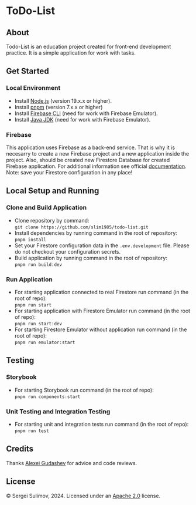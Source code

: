 # ToDo-List

## About

Todo-List is an education project created for front-end development practice. It is a simple application for work with tasks.

## Get Started

### Local Environment

-   Install [Node.js](https://nodejs.org/en/download/current 'Node.js') (version 19.x.x or higher).
-   Install [pnpm](https://pnpm.io/installation 'pnpm') (version 7.x.x or higher)
-   Install [Firebase CLI](https://firebase.google.com/docs/cli 'Firebase CLI') (need for work with Firebase Emulator).
-   Install [Java JDK](https://jdk.java.net/ 'Java JDK') (need for work with Firebase Emulator).

### Firebase

This application uses Firebase as a back-end service. That is why it is necesarry to create a new Firebase project and a new application inside the project. Also, should be created new Firestore Database for created Firebase application. For additional information see official [documentation](https://firebase.google.com/docs/web/setup#create-project 'documentation').
Note: save your Firestore configuration in any place!

## Local Setup and Running

### Clone and Build Application

-   Clone repository by command:\
    `git clone https://github.com/slim1985/todo-list.git`
-   Install dependencies by running command in the root of repository:\
    `pnpm install`
-   Set your Firestore configuration data in the `.env.development` file. Please do not checkout your configuration secrets.
-   Build application by running command in the root of repository:\
    `pnpm run build:dev`

### Run Application

-   For starting application connected to real Firestore run command (in the root of repo):\
    `pnpm run start`
-   For starting application with Firestore Emulator run command (in the root of repo):\
    `pnpm run start:dev`
-   For starting Firestore Emulator without application run command (in the root of repo):\
    `pnpm run emulator:start`

## Testing

### Storybook

-   For starting Storybook run command (in the root of repo):\
    `pnpm run components:start`

### Unit Testing and Integration Testing

-   For starting unit and integration tests run command (in the root of repo):\
    `pnpm run test`

## Credits

Thanks [Alexei Gudashev](https://github.com/Gudashev 'Alexei Gudashev') for advice and code reviews.

## License

© Sergei Sulimov, 2024. Licensed under an [Apache 2.0](https://www.apache.org/licenses/LICENSE-2.0) license.
